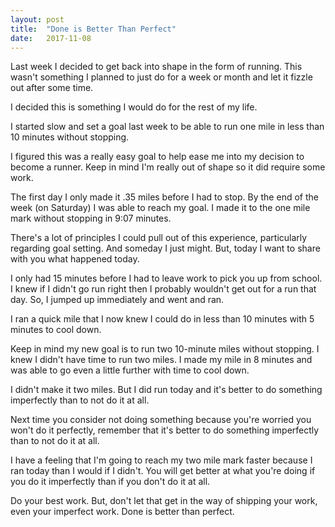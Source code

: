 ```yaml
---
layout: post
title:  "Done is Better Than Perfect"
date:   2017-11-08
---
```


Last week I decided to get back into shape in the form of running. This wasn't something I planned to just do for a week or month and let it fizzle out after some time. 

I decided this is something I would do for the rest of my life. 

I started slow and set a goal last week to be able to run one mile in less than 10 minutes without stopping. 

I figured this was a really easy goal to help ease me into my decision to become a runner. Keep in mind I'm really out of shape so it did require some work. 

The first day I only made it .35 miles before I had to stop. By the end of the week (on Saturday) I was able to reach my goal. I made it to the one mile mark without stopping in 9:07 minutes. 

There's a lot of principles I could pull out of this experience, particularly regarding goal setting. And someday I just might. But, today I want to share with you what happened today.

I only had 15 minutes before I had to leave work to pick you up from school. I knew if I didn't go run right then I probably wouldn't get out for a run that day. So, I jumped up immediately and went and ran. 

I ran a quick mile that I now knew I could do in less than 10 minutes with 5 minutes to cool down. 

Keep in mind my new goal is to run two 10-minute miles without stopping. I knew I didn't have time to run two miles. I made my mile in 8 minutes and was able to go even a little further with time to cool down. 

I didn't make it two miles. But I did run today and it's better to do something imperfectly than to not do it at all. 

Next time you consider not doing something because you're worried you won't do it perfectly, remember that it's better to do something imperfectly than to not do it at all. 

I have a feeling that I'm going to reach my two mile mark faster because I ran today than I would if I didn't. You will get better at what you're doing if you do it imperfectly than if you don't do it at all. 

Do your best work. But, don't let that get in the way of shipping your work, even your imperfect work. Done is better than perfect.
